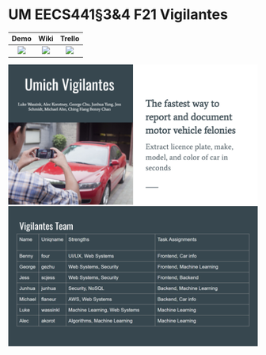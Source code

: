 # UM EECS441§3&4 F21 Vigilantes

| Demo  |  Wiki |  Trello  |
|:-----:|:-----:|:--------:|
|[<img src="https://eecs441.eecs.umich.edu/img/admin/video.png">][demo_page]|[<img src="https://eecs441.eecs.umich.edu/img/admin/wiki.png">][wiki_page]|[<img src="https://eecs441.eecs.umich.edu/img/admin/trello.png">][process_page]|

![Elevator Pitch](/assets/elevatorPitch.png)
![Team](/assets/team.png)

[demo_page]: https://youtu.be/sample
[wiki_page]: https://github.com/wassinkl/Vigilantes/wiki
[process_page]: https://trello.com/vigilantes13
